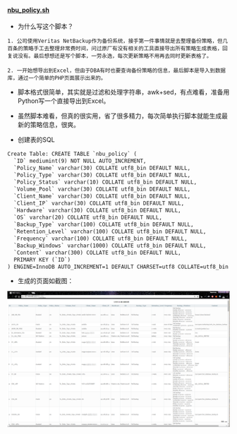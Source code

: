 #### **[nbu_policy.sh](https://github.com/dayerong/tools/blob/master/nbu_tool/nbu_policy.sh)**


- 为什么写这个脚本？

```
1. 公司使用Veritas NetBackup作为备份系统，接手第一件事情就是去整理备份策略，但几百条的策略手工去整理非常费时间，问过原厂有没有相关的工具直接导出所有策略生成表格，回复说没有。最后想想还是写个脚本，一劳永逸，每次更新策略不用再去同时更新表格了。

2. 一开始想导出到Excel，但由于DBA有时也要查询备份策略的信息，最后脚本是导入到数据库，通过一个简单的PHP页面展示出来的。

```

- 脚本格式很简单，其实就是过滤和处理字符串，awk+sed，有点难看，准备用Python写一个直接导出到Excel。

- 虽然脚本难看，但真的很实用，省了很多精力，每次简单执行脚本就能生成最新的策略信息，很爽。

- 创建表的SQL


```
Create Table: CREATE TABLE `nbu_policy` (
  `ID` mediumint(9) NOT NULL AUTO_INCREMENT,
  `Policy_Name` varchar(30) COLLATE utf8_bin DEFAULT NULL,
  `Policy_Type` varchar(30) COLLATE utf8_bin DEFAULT NULL,
  `Policy_Status` varchar(10) COLLATE utf8_bin DEFAULT NULL,
  `Volume_Pool` varchar(30) COLLATE utf8_bin DEFAULT NULL,
  `Client_Name` varchar(30) COLLATE utf8_bin DEFAULT NULL,
  `Client_IP` varchar(30) COLLATE utf8_bin DEFAULT NULL,
  `Hardware` varchar(30) COLLATE utf8_bin DEFAULT NULL,
  `OS` varchar(20) COLLATE utf8_bin DEFAULT NULL,
  `Backup_Type` varchar(100) COLLATE utf8_bin DEFAULT NULL,
  `Retention_Level` varchar(100) COLLATE utf8_bin DEFAULT NULL,
  `Frequency` varchar(100) COLLATE utf8_bin DEFAULT NULL,
  `Backup_Windows` varchar(1000) COLLATE utf8_bin DEFAULT NULL,
  `Content` varchar(300) COLLATE utf8_bin DEFAULT NULL,
  PRIMARY KEY (`ID`)
) ENGINE=InnoDB AUTO_INCREMENT=1 DEFAULT CHARSET=utf8 COLLATE=utf8_bin
```


- 生成的页面如截图：

![image](https://github.com/dayerong/tools/blob/master/nbu_tool/nbu_policy.png?raw=true)
